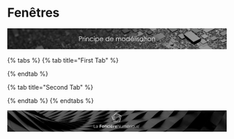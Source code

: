# Fenêtres

![](../../.gitbook/assets/principe-de-mod.png)

{% tabs %}
{% tab title="First Tab" %}

{% endtab %}

{% tab title="Second Tab" %}

{% endtab %}
{% endtabs %}

![](../../.gitbook/assets/wallpaper_fnum_black.jpg)

